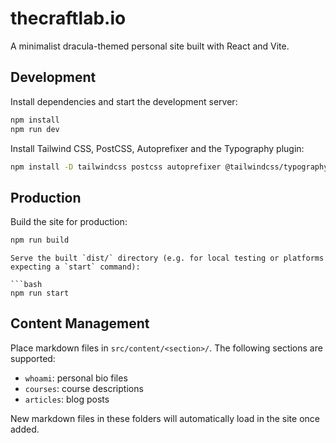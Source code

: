 # thecraftlab.io

A minimalist dracula-themed personal site built with React and Vite.

## Development

Install dependencies and start the development server:

```bash
npm install
npm run dev
```

Install Tailwind CSS, PostCSS, Autoprefixer and the Typography plugin:

```bash
npm install -D tailwindcss postcss autoprefixer @tailwindcss/typography
```

## Production

Build the site for production:

```bash
npm run build
```
```
Serve the built `dist/` directory (e.g. for local testing or platforms expecting a `start` command):

```bash
npm run start
```
## Content Management

Place markdown files in `src/content/<section>/`. The following sections are supported:

- `whoami`: personal bio files
- `courses`: course descriptions
- `articles`: blog posts

New markdown files in these folders will automatically load in the site once added.
